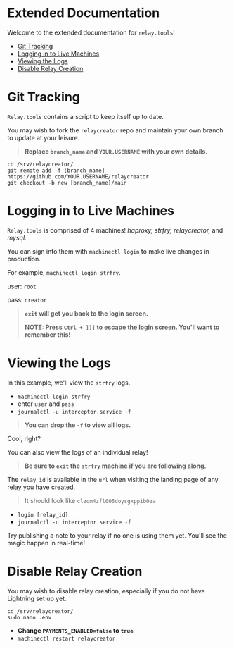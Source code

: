 # Extended Documentation

Welcome to the extended documentation for `relay.tools`!

- [Git Tracking](#git-tracking)
- [Logging in to Live Machines](#logging-in-to-live-machines)
- [Viewing the Logs](#viewing-the-logs)
- [Disable Relay Creation](#disable-relay-creation)

# Git Tracking

`Relay.tools` contains a script to keep itself up to date.

You may wish to fork the `relaycreator` repo and maintain your own branch to update at your leisure.

>**Replace `branch_name` and `YOUR.USERNAME` with your own details.**
```
cd /srv/relaycreator/
git remote add -f [branch_name] https://github.com/YOUR.USERNAME/relaycreator
git checkout -b new [branch_name]/main
```

# Logging in to Live Machines

`Relay.tools` is comprised of 4 machines! *haproxy, strfry, relaycreator,* and *mysql*.

You can sign into them with `machinectl login` to make live changes in production.

For example, `machinectl login strfry`.

user: `root`

pass: `creator`

>**`exit` will get you back to the login screen.**
>
>**NOTE: Press `Ctrl + ]]]` to escape the login screen. You'll want to remember this!**

# Viewing the Logs

In this example, we'll view the `strfry` logs.

- `machinectl login strfry`
- enter `user` and `pass`
- `journalctl -u interceptor.service -f`

>**You can drop the `-f` to view all logs.**

Cool, right?

You can also view the logs of an individual relay!

>**Be sure to `exit` the `strfry` machine if you are following along.**

The `relay id` is available in the `url` when visiting the landing page of any relay you have created.

>It should look like `clzqm4zfl005doysgxppib0za`
- `login [relay_id]`
- `journalctl -u interceptor.service -f`

Try publishing a note to your relay if no one is using them yet. You'll see the magic happen in real-time!

# Disable Relay Creation

You may wish to disable relay creation, especially if you do not have Lightning set up yet.
```
cd /srv/relaycreator/
sudo nano .env
```
- **Change `PAYMENTS_ENABLED=false` to `true`**
- `machinectl restart relaycreator`
